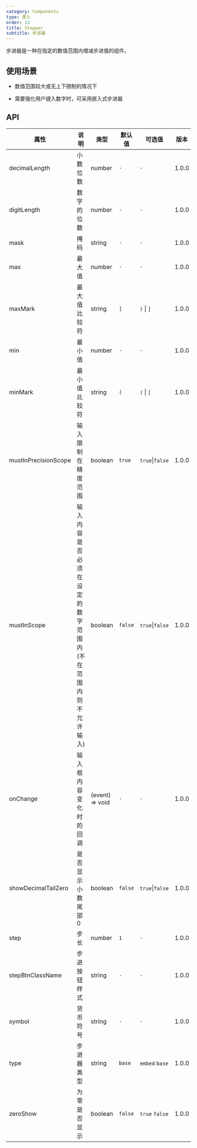 ```yaml
---
category: Components
type: 录入
order: 13
title: Stepper
subtitle: 步进器
---
```


步进器是一种在指定的数值范围内增减步进值的组件。

## 使用场景

- 数值范围较大或无上下限制的情况下

- 需要强化用户键入数字时，可采用嵌入式步进器

## API

| 属性 | 说明 | 类型 | 默认值 | 可选值 | 版本 |
| --- | --- | --- | --- | --- | --- |
| decimalLength | 小数位数 | number | `-` | `-` | 1.0.0 |
| digitLength | 数字的位数 | number | `-` | `-` | 1.0.0 |
| mask | 掩码 | string | `-` | `-` | 1.0.0 |
| max | 最大值 | number | `-` | `-` | 1.0.0 |
| maxMark | 最大值比较符 | string | `]` | `)` \| `]` | 1.0.0 |
| min | 最小值 | number | `-` | `-` | 1.0.0 |
| minMark | 最小值比较符 | string | `(` | `(` \| `[` | 1.0.0 |
| mustInPrecisionScope | 输入限制在精度范围 | boolean | `true` | `true`\|`false` | 1.0.0 |
| mustInScope | 输入内容是否必须在设定的数字范围内(不在范围内则不允许输入) | boolean | `false` | `true`\|`false` | 1.0.0 |
| onChange | 输入框内容变化时的回调 | (event) => void | `-` | `-` | 1.0.0 |
| showDecimalTailZero | 是否显示小数尾部 0 | boolean | `false` | `true`\|`false` | 1.0.0 |
| step | 步长 | number | `1` | `-` | 1.0.0 |
| stepBtnClassName | 步进按钮样式 | string | `-` | `-` | 1.0.0 |
| symbol | 货币符号 | string | `-` | `-` | 1.0.0 |
| type | 步进器类型 | string | `base` | `embed` `base` | 1.0.0 |
| zeroShow | 为零是否显示 | boolean | `false` | `true` `false` | 1.0.0 |
